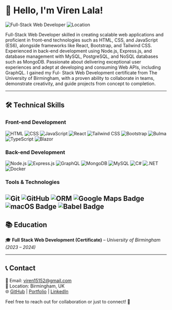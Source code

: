 # 👋 Hello, I'm Viren Lala!

![Full-Stack Web Developer](https://img.shields.io/badge/Role-Full--Stack%20Web%20Developer-blue?style=flat-square)
![Location](https://img.shields.io/badge/Location-Birmingham,%20UK-red?style=flat-square)

Full-Stack Web Developer skilled in creating scalable web applications and proficient in front-end technologies such as HTML, CSS, and JavaScript (ES6), alongside frameworks like React, Bootstrap, and Tailwind CSS. Experienced in back-end development using Node.js, Express.js, and database management with MySQL, PostgreSQL, and NoSQL databases such as MongoDB. Passionate about delivering exceptional user experiences and adept at developing and consuming Web APIs, including GraphQL. I gained my Ful- Stack Web Development certificate from The University of Birmingham, with a proven ability to collaborate in teams, demonstrate creativity, and guide projects from concept to completion.

---
## 🛠️ Technical Skills

### **Front-end Development**
![HTML](https://img.shields.io/badge/HTML5-%23E34F26.svg?&style=flat-square&logo=html5&logoColor=white)
![CSS](https://img.shields.io/badge/CSS3-%231572B6.svg?&style=flat-square&logo=css3&logoColor=white)
![JavaScript](https://img.shields.io/badge/JavaScript-%23F7DF1E.svg?&style=flat-square&logo=javascript&logoColor=black)
![React](https://img.shields.io/badge/React-%2361DAFB.svg?&style=flat-square&logo=react&logoColor=black)
![Tailwind CSS](https://img.shields.io/badge/Tailwind%20CSS-%2338B2AC.svg?&style=flat-square&logo=tailwind-css&logoColor=white)
![Bootstrap](https://img.shields.io/badge/Bootstrap-%237952B3.svg?&style=flat-square&logo=bootstrap&logoColor=white)
![Bulma](https://img.shields.io/badge/Bulma-%2300D1B2.svg?&style=flat-square&logo=bulma&logoColor=white)
![TypeScript](https://img.shields.io/badge/TypeScript-%233178C6.svg?&style=flat-square&logo=typescript&logoColor=white)
![Blazor](https://img.shields.io/badge/Blazor-%235C2D91.svg?&style=flat-square&logo=blazor&logoColor=white)

### **Back-end Development**
![Node.js](https://img.shields.io/badge/Node.js-%23339933.svg?&style=flat-square&logo=node.js&logoColor=white)
![Express.js](https://img.shields.io/badge/Express.js-%23000000.svg?&style=flat-square&logo=express&logoColor=white)
![GraphQL](https://img.shields.io/badge/GraphQL-%23E10098.svg?&style=flat-square&logo=graphql&logoColor=white)
![MongoDB](https://img.shields.io/badge/MongoDB-%2347A248.svg?&style=flat-square&logo=mongodb&logoColor=white)
![MySQL](https://img.shields.io/badge/MySQL-%234479A1.svg?&style=flat-square&logo=mysql&logoColor=white)
![C#](https://img.shields.io/badge/C%23-%23239120.svg?&style=flat-square&logo=c-sharp&logoColor=white)
![.NET](https://img.shields.io/badge/.NET-%235C2D91.svg?&style=flat-square&logo=dotnet&logoColor=white)
![Docker](https://img.shields.io/badge/Docker-%232496ED.svg?&style=flat-square&logo=docker&logoColor=white)

### **Tools & Technologies**
![Git](https://img.shields.io/badge/Git-%23F05032.svg?&style=flat-square&logo=git&logoColor=white)
![GitHub](https://img.shields.io/badge/GitHub-%23181717.svg?&style=flat-square&logo=github&logoColor=white)
![ORM](https://img.shields.io/badge/ORM-%23007ACC.svg?&style=flat-square&logo=sequelize&logoColor=white)
![Google Maps Badge](https://img.shields.io/badge/Google%20Maps-4285F4?logo=googlemaps&logoColor=fff&style=for-the-badge)
![macOS Badge](https://img.shields.io/badge/macOS-000?logo=macos&logoColor=fff&style=for-the-badge)
![Babel Badge](https://img.shields.io/badge/Babel-F9DC3E?logo=babel&logoColor=000&style=for-the-badge)
---
## 📚 Education
🎓 **Full Stack Web Development (Certificate)** – *University of Birmingham (2023 – 2024)*

---
## 📞 Contact

📧 Email: [viren15152@gmail.com](mailto:viren15152@gmail.com)  
📍 Location: Birmingham, UK  
🌐 [GitHub](https://github.com/viren15152) | [Portfolio](#) | [LinkedIn](#)  

Feel free to reach out for collaboration or just to connect! 🚀
